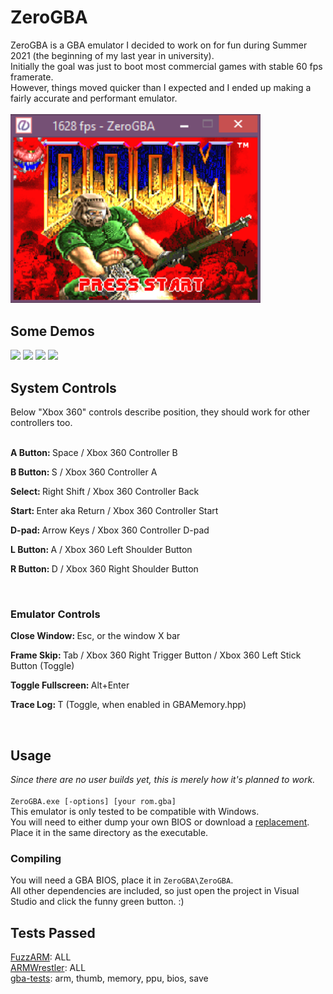 <h1>ZeroGBA</h1>
ZeroGBA is a GBA emulator I decided to work on for fun during Summer 2021 (the beginning of my last year in university).<br>
Initially the goal was just to boot most commercial games with stable 60 fps framerate.<br>
However, things moved quicker than I expected and I ended up making a fairly accurate and performant emulator.<br><br>
<img src="/ZeroGBA/non-code/screenshots/doom.png" width="400">
<h2>Some Demos</h2>
  <p float="left">
    <img src="/ZeroGBA/non-code/screenshots/m7Demo.gif" width="400">
    <img src="/ZeroGBA/non-code/screenshots/mmbn.gif" width="400">
    <img src="/ZeroGBA/non-code/screenshots/kirby.gif" width="400">
    <img src="/ZeroGBA/non-code/screenshots/armwrestler pass.gif" width="400">
  </p>
<h2>System Controls</h2>
  Below "Xbox 360" controls describe position, they should work for other controllers too.<br><br>
  <p><b>A Button: </b>Space / Xbox 360 Controller B</p>
  <p><b>B Button: </b>S / Xbox 360 Controller A</p>
  <p><b>Select: </b>Right Shift / Xbox 360 Controller Back</p>
  <p><b>Start: </b>Enter aka Return / Xbox 360 Controller Start</p>
  <p><b>D-pad: </b>Arrow Keys / Xbox 360 Controller D-pad</p>
  <p><b>L Button: </b>A / Xbox 360 Left Shoulder Button</p>
  <p><b>R Button: </b>D / Xbox 360 Right Shoulder Button</p><br>
<h3>Emulator Controls</h3>
  <p><b>Close Window: </b>Esc, or the window X bar</p>
  <p><b>Frame Skip: </b>Tab / Xbox 360 Right Trigger Button / Xbox 360 Left Stick Button (Toggle)</p>
  <p><b>Toggle Fullscreen: </b>Alt+Enter</p>
  <p><b>Trace Log: </b>T (Toggle, when enabled in GBAMemory.hpp)</p><br>
  <h2>Usage</h2>
  <i>Since there are no user builds yet, this is merely how it's planned to work.</i><br><br>
  <code>ZeroGBA.exe [-options] [your rom.gba]</code><br>
  This emulator is only tested to be compatible with Windows.<br>
  You will need to either dump your own BIOS or download a <a href="https://github.com/Nebuleon/ReGBA/blob/master/bios/gba_bios.bin">replacement</a>.<br>
  Place it in the same directory as the executable.<br>
<h3>Compiling</h3>
  You will need a GBA BIOS, place it in <code>ZeroGBA\ZeroGBA</code>.<br>
  All other dependencies are included, so just open the project in Visual Studio and click the funny green button.  :)<br>
<h2>Tests Passed</h2>
  <a href="https://github.com/DenSinH/FuzzARM">FuzzARM</a>: ALL<br>
  <a href="https://github.com/destoer/armwrestler-gba-fixed">ARMWrestler</a>: ALL<br>
  <a href="https://github.com/jsmolka/gba-tests">gba-tests</a>: arm, thumb, memory, ppu, bios, save<br>
